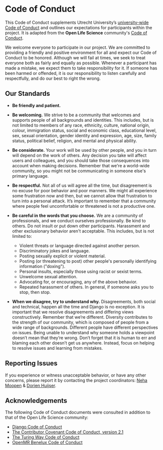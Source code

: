 # Code of Conduct

This Code of Conduct supplements Utrecht University’s [university-wide Code of Conduct](https://www.uu.nl/en/organisation/about-us/codes-of-conduct) and outlines our expectations for participants within the project. It is adapted from the **Open Life Science** community's [Code of Conduct](https://openlifesci.org/code-of-conduct). 

We welcome everyone to participate in our project. We are committed to providing a friendly and positive environment for all and expect our Code of Conduct to be honored. Although we will fail at times, we seek to treat everyone both as fairly and equally as possible. Whenever a participant has made a mistake, we expect them to take responsibility for it. If someone has been harmed or offended, it is our responsibility to listen carefully and respectfully, and do our best to right the wrong.

## Our Standards

- **Be friendly and patient.**

- **Be welcoming.** We strive to be a community that welcomes and supports people of all backgrounds and identities. This includes, but is not limited to members of any race, ethnicity, culture, national origin, colour, immigration status, social and economic class, educational level, sex, sexual orientation, gender identity and expression, age, size, family status, political belief, religion, and mental and physical ability.

- **Be considerate.** Your work will be used by other people, and you in turn will depend on the work of others. Any decision you take will affect users and colleagues, and you should take those consequences into account when making decisions. Remember that we're a world-wide community, so you might not be communicating in someone else's primary language.

- **Be respectful.** Not all of us will agree all the time, but disagreement is no excuse for poor behavior and poor manners. We might all experience some frustration now and then, but we cannot allow that frustration to turn into a personal attack. It’s important to remember that a community where people feel uncomfortable or threatened is not a productive one. 

- **Be careful in the words that you choose.** We are a community of professionals, and we conduct ourselves professionally. Be kind to others. Do not insult or put down other participants. Harassment and other exclusionary behavior aren't acceptable. This includes, but is not limited to:
  - Violent threats or language directed against another person.
  - Discriminatory jokes and language.
  - Posting sexually explicit or violent material.
  - Posting (or threatening to post) other people's personally identifying information ("doxing").
  - Personal insults, especially those using racist or sexist terms.
  - Unwelcome sexual attention.
  - Advocating for, or encouraging, any of the above behavior.
  - Repeated harassment of others. In general, if someone asks you to stop, then stop.

- **When we disagree, try to understand why.** Disagreements, both social and technical, happen all the time and Django is no exception. It is important that we resolve disagreements and differing views constructively. Remember that we’re different. Diversity contributes to the strength of our community, which is composed of people from a wide range of backgrounds. Different people have different perspectives on issues. Being unable to understand why someone holds a viewpoint doesn’t mean that they’re wrong. Don’t forget that it is human to err and blaming each other doesn’t get us anywhere. Instead, focus on helping to resolve issues and learning from mistakes.

## Reporting Issues

If you experience or witness unacceptable behavior, or have any other concerns, please report it by contacting the project coordinators: [Neha Moopen](n.moopen@uu.nl) & [Dorien Huijser](d.c.huijser@uu.nl).

## Acknowledgements

The following Code of Conduct documents were consulted in addition to that of the Open Life Science community:

- [Django Code of Conduct](https://www.djangoproject.com/conduct/)
- [The Contributor Covenant Code of Conduct, version 2.1](https://www.contributor-covenant.org/version/2/1/code_of_conduct/)
- [The Turing Way Code of Conduct](https://the-turing-way.netlify.app/community-handbook/coc.html)
- [OpenMR Benelux Code of Conduct](https://openmrbenelux.github.io/page-code-of-conduct/)
